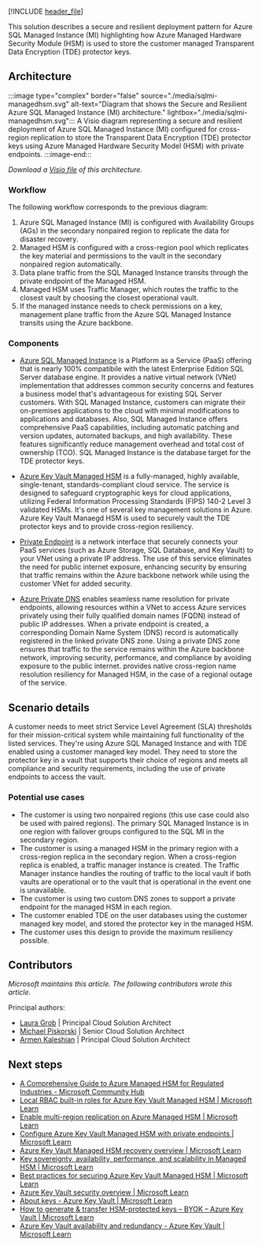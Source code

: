 [!INCLUDE [header_file](../../../includes/sol-idea-header.md)]

This solution describes a secure and resilient deployment pattern for Azure SQL Managed Instance (MI) highlighting how Azure Managed Hardware Security Module (HSM) is used to store the customer managed Transparent Data Encryption (TDE) protector keys.

## Architecture

:::image type="complex" border="false" source="./media/sqlmi-managedhsm.svg" alt-text="Diagram that shows the Secure and Resilient Azure SQL Managed Instance (MI) architecture." lightbox="./media/sqlmi-managedhsm.svg":::
   A Visio diagram representing a secure and resilient deployment of Azure SQL Managed Instance (MI) configured for cross-region replication to store the Transparent Data Encryption (TDE) protector keys using Azure Managed Hardware Security Model (HSM) with private endpoints.
:::image-end:::

*Download a [Visio file](https://arch-center.azureedge.net/sqlmanagedmi-managedhsm.vsdx) of this architecture.*

### Workflow

The following workflow corresponds to the previous diagram:

1. Azure SQL Managed Instance (MI) is configured with Availability Groups (AGs) in the secondary nonpaired region to replicate the data for disaster recovery.
2. Managed HSM is configured with a cross-region pool which replicates the key material and permissions to the vault in the secondary nonpaired region automatically.
3. Data plane traffic from the SQL Managed Instance transits through the private endpoint of the Managed HSM.
4. Managed HSM uses Traffic Manager, which routes the traffic to the closest vault by choosing the closest operational vault.
5.  If the managed instance needs to check permissions on a key, management plane traffic from the Azure SQL Managed Instance transits using the Azure backbone.

### Components

- [Azure SQL Managed Instance](/azure/well-architected/service-guides/azure-sql-managed-instance/reliability) is a Platform as a Service (PaaS) offering that is nearly 100% compatibile with the latest Enterprise Edition SQL Server database engine. It provides a native virtual network (VNet) implementation that addresses common security concerns and features a business model that's advantageous for existing SQL Server customers. With SQL Managed Instance, customers can migrate their on-premises applications to the cloud with minimal modifications to applications and databases. Also, SQL Managed Instance offers comprehensive PaaS capabilities, including automatic patching and version updates, automated backups, and high availability. These features significantly reduce management overhead and total cost of ownership (TCO). SQL Managed Instance is the database target for the TDE protector keys.

- [Azure Key Vault Managed HSM](/azure/key-vault/managed-hsm) is a fully-managed, highly available, single-tenant, standards-compliant cloud service. The service is designed to safeguard cryptographic keys for cloud applications, utilizing Federal Information Processing Standards (FIPS) 140-2 Level 3 validated HSMs. It's one of several key management solutions in Azure.  Azure Key Vault Manaegd HSM is used to securely vault the TDE protector keys and to provide cross-region resiliency.

- [Private Endpoint](/azure/private-link/private-endpoint-overview) is a network interface that securely connects your PaaS services (such as Azure Storage, SQL Database, and Key Vault) to your VNet using a private IP address. The use of this service eliminates the need for public internet exposure, enhancing security by ensuring that traffic remains within the Azure backbone network while using the customer VNet for added security.

- [Azure Private DNS](/azure/dns/private-dns-overview) enables seamless name resolution for private endpoints, allowing resources within a VNet to access Azure services privately using their fully qualified domain names (FQDN) instead of public IP addresses. When a private endpoint is created, a corresponding Domain Name System (DNS) record is automatically registered in the linked private DNS zone. Using a private DNS zone ensures that traffic to the service remains within the Azure backbone network, improving security, performance, and compliance by avoiding exposure to the public internet. provides native cross-region name resolution resiliency for Managed HSM, in the case of a regional outage of the service.

## Scenario details

A customer needs to meet strict Service Level Agreement (SLA) thresholds for their mission-critical system while maintaining full functionality of the listed services. They're using Azure SQL Managed Instance and with TDE enabled using a customer managed key model. They need to store the protector key in a vault that supports their choice of regions and meets all compliance and security requirements, including the use of private endpoints to access the vault.

### Potential use cases

- The customer is using two nonpaired regions (this use case could also be used with paired regions). The primary SQL Managed Instance is in one region with failover groups configured to the SQL MI in the secondary region.
- The customer is using a managed HSM in the primary region with a cross-region replica in the secondary region. When a cross-region replica is enabled, a traffic manager instance is created. The Traffic Manager instance handles the routing of traffic to the local vault if both vaults are operational or to the vault that is operational in the event one is unavailable.
- The customer is using two custom DNS zones to support a private endpoint for the managed HSM in each region.
- The customer enabled TDE on the user databases using the customer managed key model, and stored the protector key in the managed HSM.
- The customer uses this design to provide the maximum resiliency possible.

## Contributors

*Microsoft maintains this article. The following contributors wrote this article.*

Principal authors:

- [Laura Grob](https://www.linkedin.com/in/laura-grob/) | Principal Cloud Solution Architect
- [Michael Piskorski](https://www.linkedin.com/in/mike-piskorski-1451272/) | Senior Cloud Solution Architect
- [Armen Kaleshian](https://www.linkedin.com/in/akaleshian/) | Principal Cloud Solution Architect

## Next steps

- [A Comprehensive Guide to Azure Managed HSM for Regulated Industries - Microsoft Community Hub](https://techcommunity.microsoft.com/t5/azure-infrastructure-blog/a-comprehensive-guide-to-azure-managed-hsm-for-regulated/ba-p/4100749)
- [Local RBAC built-in roles for Azure Key Vault Managed HSM | Microsoft Learn](/azure/key-vault/managed-hsm/built-in-roles)
- [Enable multi-region replication on Azure Managed HSM | Microsoft Learn](/azure/key-vault/managed-hsm/multi-region-replication)
- [Configure Azure Key Vault Managed HSM with private endpoints | Microsoft Learn](/azure/key-vault/managed-hsm/private-link)
- [Azure Key Vault Managed HSM recovery overview | Microsoft Learn](/azure/key-vault/managed-hsm/recovery?tabs=azure-cli)
- [Key sovereignty, availability, performance, and scalability in Managed HSM | Microsoft Learn](/azure/key-vault/managed-hsm/managed-hsm-technical-details)
- [Best practices for securing Azure Key Vault Managed HSM | Microsoft Learn](/azure/key-vault/managed-hsm/best-practices)
- [Azure Key Vault security overview | Microsoft Learn](/azure/key-vault/general/security-features)
- [About keys - Azure Key Vault | Microsoft Learn](/azure/key-vault/keys/about-keys)
- [How to generate & transfer HSM-protected keys – BYOK – Azure Key Vault | Microsoft Learn](/azure/key-vault/keys/hsm-protected-keys-byok?tabs=azure-cli)
- [Azure Key Vault availability and redundancy - Azure Key Vault | Microsoft Learn](/azure/key-vault/general/disaster-recovery-guidance)
